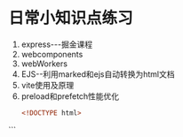 # 日常小知识点练习
1. express---掘金课程
2. webcomponents
3. webWorkers
4. EJS--利用marked和ejs自动转换为html文档
5. vite使用及原理
6. preload和prefetch性能优化
   ```html
   <!DOCTYPE html>
<html lang="en">

<head>
  <meta charset="UTF-8">
  <meta name="viewport" content="width=device-width, initial-scale=1.0">
  <title>Document</title>
  <!-- 提前利用流浪器空闲时间加载资源 -->
  <link href="" rel="preload" />
  <!-- 预加载 -->
  <link href="" rel="prefetch" />
</head>

<body>
  <!-- 加载无顺序--加载完成立即执行,不会影响DOM渲染加载 -->
  <script async></script>
  <!-- 加载有顺序--加载完成不会立即执行,不会影响DOM渲染加载 -->
  <script defer></script>
</body>

</html>
   ```
